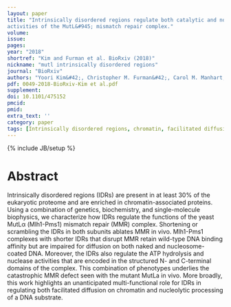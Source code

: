```yaml
---
layout: paper
title: "Intrinsically disordered regions regulate both catalytic and noncatalytic
activities of the MutL&#945; mismatch repair complex."
volume:
issue:
pages:
year: "2018"
shortref: "Kim and Furman et al. BioRxiv (2018)"
nickname: "mutl intrinsically disordered regions"
journal: "BioRxiv"
authors: "Yoori Kim&#42;, Christopher M. Furman&#42;, Carol M. Manhart, Eric Alani&dagger;, and Ilya J. Finkelstein&dagger; (&#42; co-first authors) (&dagger; co-corresponding) "
pdf: 0049-2018-BioRxiv-Kim et al.pdf
supplement:
doi: 10.1101/475152
pmcid:
pmid:
extra_text: ''
category: paper
tags: [Intrinsically disordered regions, chromatin, facilitated diffusion, mismatch repair, Mlh1-Pms1]
---
```

{% include JB/setup %}

# Abstract

Intrinsically disordered regions (IDRs) are present in at least 30% of the eukaryotic proteome and are enriched in chromatin-associated
proteins. Using a combination of genetics, biochemistry, and single-molecule biophysics, we characterize how IDRs
regulate the functions of the yeast MutL&#945; (Mlh1-Pms1) mismatch repair (MMR) complex. Shortening or scrambling the IDRs in
both subunits ablates MMR in vivo. Mlh1-Pms1 complexes with shorter IDRs that disrupt MMR retain wild-type DNA binding
affinity but are impaired for diffusion on both naked and nucleosome-coated DNA. Moreover, the IDRs also regulate the ATP
hydrolysis and nuclease activities that are encoded in the structured N- and C-terminal domains of the complex. This combination
of phenotypes underlies the catastrophic MMR defect seen with the mutant MutLa in vivo. More broadly, this work highlights an
unanticipated multi-functional role for IDRs in regulating both facilitated diffusion on chromatin and nucleolytic processing of a
DNA substrate.
